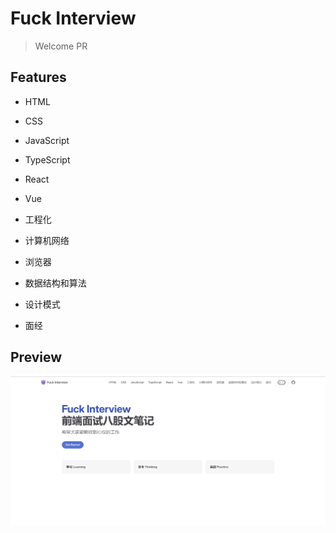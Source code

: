 # Fuck Interview

> Welcome PR 

## Features

- HTML

- CSS

- JavaScript

- TypeScript

- React

- Vue

- 工程化

- 计算机网络

- 浏览器

- 数据结构和算法

- 设计模式

- 面经

## Preview

![homepage](./images//homepage.png)
